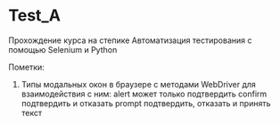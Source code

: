 # Test_A
Прохождение курса на степике Автоматизация тестирования с помощью Selenium и Python


Пометки:

1. Типы модальных окон в браузере с методами WebDriver для взаимодействия с ним:
    alert может только подтвердить
    confirm подтвердить и отказать
    prompt подтвердить, отказать и принять текст
    
    
